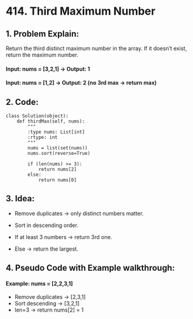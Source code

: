 # 414. Third Maximum Number
## 1. Problem Explain:
   Return the third distinct maximum number in the array.
   If it doesn’t exist, return the maximum number.
   #### Input:  nums = [3,2,1]  -> Output: 1
   #### Input:  nums = [1,2] ->  Output: 2  (no 3rd max → return max)

## 2. Code:
```
class Solution(object):
    def thirdMax(self, nums):
        """
        :type nums: List[int]
        :rtype: int
        """
        nums = list(set(nums))
        nums.sort(reverse=True)

        if (len(nums) >= 3):
            return nums[2]
        else:
            return nums[0]    
```

## 3. Idea:
- Remove duplicates → only distinct numbers matter.

- Sort in descending order.

- If at least 3 numbers → return 3rd one.

- Else → return the largest.

## 4. Pseudo Code with Example walkthrough:
#### Example: nums = [2,2,3,1]
- Remove duplicates → [2,3,1]
- Sort descending → [3,2,1]
- len=3 → return nums[2] = 1
